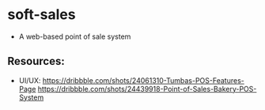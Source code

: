 # soft-sales
- A web-based point of sale system

## Resources:
- UI/UX:
    https://dribbble.com/shots/24061310-Tumbas-POS-Features-Page
    https://dribbble.com/shots/24439918-Point-of-Sales-Bakery-POS-System
